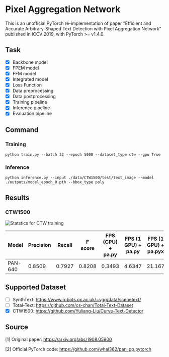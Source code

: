 # Pixel Aggregation Network

This is an unofficial PyTorch re-implementation of paper "Efficient and Accurate Arbitrary-Shaped Text Detection with Pixel Aggregation Network" published in ICCV 2019, with PyTorch >= v1.4.0.

## Task

- [x] Backbone model
- [x] FPEM model
- [x] FFM model
- [x] Integrated model
- [x] Loss Function
- [x] Data preprocessing
- [x] Data postprocessing
- [x] Training pipeline
- [x] Inference pipeline
- [x] Evaluation pipeline

## Command

### Training

``
python train.py --batch 32 --epoch 5000 --dataset_type ctw --gpu True
``

### Inference

``
python inference.py --input ./data/CTW1500/test/text_image --model ./outputs/model_epoch_0.pth --bbox_type poly
``

## Results

### CTW1500
![Statstics for CTW training](https://github.com/liuch37/pan-pytorch/blob/master/misc/ctw_statistics.png)

Model   | Precision | Recall | F score | FPS (CPU) + pa.py   | FPS (1 GPU) + pa.py | FPS (1 GPU) + pa.pyx |
------- | --------- | ------ | ------- | ------------------- | ------------------- | -------------------- |
PAN-640 | 0.8509    | 0.7927 | 0.8208  | 0.3493              | 4.6347              | 21.167               |

## Supported Dataset

- [ ] SynthText: https://www.robots.ox.ac.uk/~vgg/data/scenetext/
- [ ] Total-Text: https://github.com/cs-chan/Total-Text-Dataset
- [x] CTW1500: https://github.com/Yuliang-Liu/Curve-Text-Detector

## Source

[1] Original paper: https://arxiv.org/abs/1908.05900

[2] Official PyTorch code: https://github.com/whai362/pan_pp.pytorch
